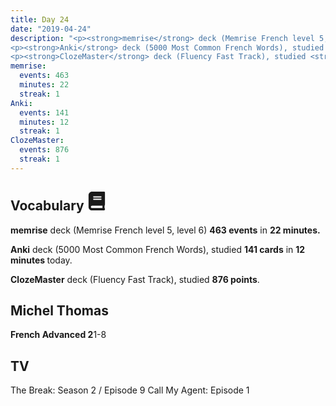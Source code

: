 ```yaml
---
title: Day 24
date: "2019-04-24"
description: "<p><strong>memrise</strong> deck (Memrise French level 5, level 6) <strong>463 events</strong> in <strong>22 minutes.</strong></p>
<p><strong>Anki</strong> deck (5000 Most Common French Words), studied <strong>141 cards</strong> in <strong>12 minutes </strong>today.</p>
<p><strong>ClozeMaster</strong> deck (Fluency Fast Track), studied <strong>876 points</strong>.</p>"
memrise: 
  events: 463
  minutes: 22
  streak: 1
Anki:
  events: 141
  minutes: 12
  streak: 1
ClozeMaster:
  events: 876
  streak: 1
---
```


<h2>Vocabulary <svg height="30" width="30" aria-hidden="true" focusable="false" data-prefix="fas" data-icon="book" class="svg-inline--fa fa-book fa-w-14" role="img" xmlns="http://www.w3.org/2000/svg" viewBox="0 0 448 512"><path fill="currentColor" d="M448 360V24c0-13.3-10.7-24-24-24H96C43 0 0 43 0 96v320c0 53 43 96 96 96h328c13.3 0 24-10.7 24-24v-16c0-7.5-3.5-14.3-8.9-18.7-4.2-15.4-4.2-59.3 0-74.7 5.4-4.3 8.9-11.1 8.9-18.6zM128 134c0-3.3 2.7-6 6-6h212c3.3 0 6 2.7 6 6v20c0 3.3-2.7 6-6 6H134c-3.3 0-6-2.7-6-6v-20zm0 64c0-3.3 2.7-6 6-6h212c3.3 0 6 2.7 6 6v20c0 3.3-2.7 6-6 6H134c-3.3 0-6-2.7-6-6v-20zm253.4 250H96c-17.7 0-32-14.3-32-32 0-17.6 14.4-32 32-32h285.4c-1.9 17.1-1.9 46.9 0 64z"></path></svg></h2>
<p><strong>memrise</strong> deck (Memrise French level 5, level 6) <strong>463 events</strong> in <strong>22 minutes.</strong></p>
<p><strong>Anki</strong> deck (5000 Most Common French Words), studied <strong>141 cards</strong> in <strong>12 minutes </strong>today.</p>
<p><strong>ClozeMaster</strong> deck (Fluency Fast Track), studied <strong>876 points</strong>.</p>

<h2>Michel Thomas</h2>
<strong>French Advanced 2</strong>1-8

<h2>TV</h2>
The Break: Season 2 / Episode 9
Call My Agent: Episode 1
